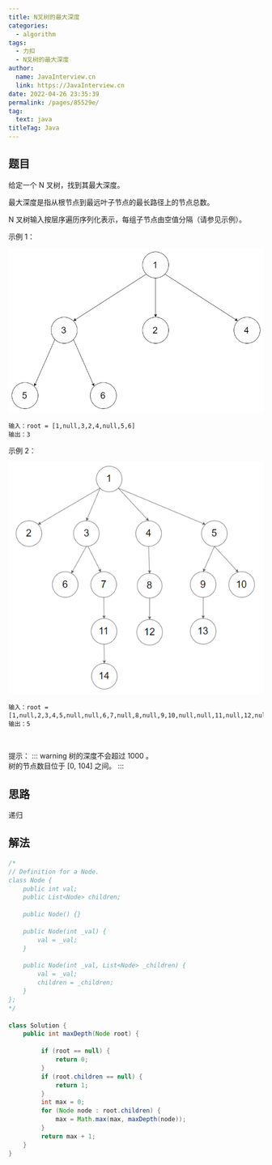 ```yaml
---
title: N叉树的最大深度
categories: 
  - algorithm
tags: 
  - 力扣
  - N叉树的最大深度
author: 
  name: JavaInterview.cn
  link: https://JavaInterview.cn
date: 2022-04-26 23:35:39
permalink: /pages/85529e/
tag: 
  text: java
titleTag: Java
---
```



## 题目
给定一个 N 叉树，找到其最大深度。

最大深度是指从根节点到最远叶子节点的最长路径上的节点总数。

N 叉树输入按层序遍历序列化表示，每组子节点由空值分隔（请参见示例）。

示例 1：

![](/media/pictures/leetcode/narytreeexample.png)


    输入：root = [1,null,3,2,4,null,5,6]
    输出：3
示例 2：

![](/media/pictures/leetcode/sample_4_964.png)


    输入：root = [1,null,2,3,4,5,null,null,6,7,null,8,null,9,10,null,null,11,null,12,null,13,null,null,14]
    输出：5
 

提示：
::: warning
树的深度不会超过 1000 。\
树的节点数目位于 [0, 104] 之间。
:::

## 思路
递归

## 解法
```java
/*
// Definition for a Node.
class Node {
    public int val;
    public List<Node> children;

    public Node() {}

    public Node(int _val) {
        val = _val;
    }

    public Node(int _val, List<Node> _children) {
        val = _val;
        children = _children;
    }
};
*/

class Solution {
    public int maxDepth(Node root) {
          
         if (root == null) {
             return 0;
         }
         if (root.children == null) {
             return 1;
         }
         int max = 0;
         for (Node node : root.children) {
             max = Math.max(max, maxDepth(node));
         }
         return max + 1;   
    }
}
```